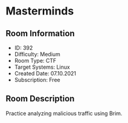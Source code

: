 ﻿# Masterminds

## Room Information
- ID: 392
- Difficulty: Medium
- Room Type: CTF
- Target Systems: Linux
- Created Date: 07.10.2021
- Subscription: Free

## Room Description
Practice analyzing malicious traffic using Brim.
